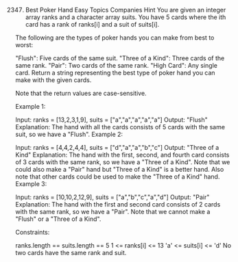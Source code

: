 2347. Best Poker Hand
      Easy
      Topics
      Companies
      Hint
      You are given an integer array ranks and a character array suits. You have 5 cards where the ith card has a rank of ranks[i] and a suit of suits[i].

The following are the types of poker hands you can make from best to worst:

"Flush": Five cards of the same suit.
"Three of a Kind": Three cards of the same rank.
"Pair": Two cards of the same rank.
"High Card": Any single card.
Return a string representing the best type of poker hand you can make with the given cards.

Note that the return values are case-sensitive.



Example 1:

Input: ranks = [13,2,3,1,9], suits = ["a","a","a","a","a"]
Output: "Flush"
Explanation: The hand with all the cards consists of 5 cards with the same suit, so we have a "Flush".
Example 2:

Input: ranks = [4,4,2,4,4], suits = ["d","a","a","b","c"]
Output: "Three of a Kind"
Explanation: The hand with the first, second, and fourth card consists of 3 cards with the same rank, so we have a "Three of a Kind".
Note that we could also make a "Pair" hand but "Three of a Kind" is a better hand.
Also note that other cards could be used to make the "Three of a Kind" hand.
Example 3:

Input: ranks = [10,10,2,12,9], suits = ["a","b","c","a","d"]
Output: "Pair"
Explanation: The hand with the first and second card consists of 2 cards with the same rank, so we have a "Pair".
Note that we cannot make a "Flush" or a "Three of a Kind".


Constraints:

ranks.length == suits.length == 5
1 <= ranks[i] <= 13
'a' <= suits[i] <= 'd'
No two cards have the same rank and suit.